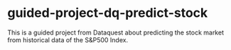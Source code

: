 # guided-project-dq-predict-stock
This is a guided project from Dataquest about predicting the stock market from historical data of the S&amp;P500 Index.
